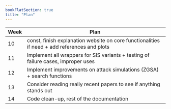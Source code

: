 ```yaml
---
bookFlatSection: true
title: "Plan"
---
```


| Week    | Plan |
| -------- | ------- |
|  10 |  const, finish explanation website on core functionalities if need + add references and plots |
| 11 | Implement all wrappers for SIS variants + testing of failure cases, improper uses|
|  12   |   Implement improvements on attack simulations (ZGSA) + search functions |
|  13   |  Consider reading really recent papers to see if anything stands out   |
|  14   |  Code clean-up, rest of the documentation   |

